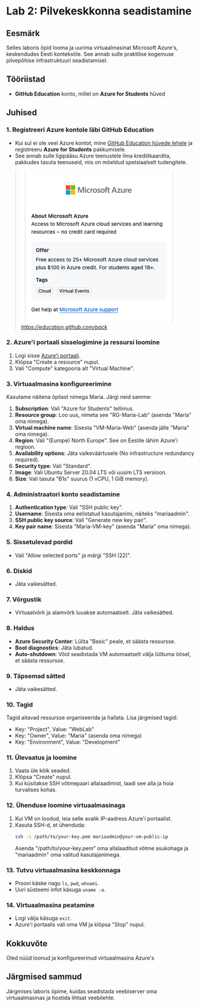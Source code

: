 # Lab 2: Pilvekeskkonna seadistamine

## Eesmärk

Selles laboris õpid looma ja uurima virtuaalmasinat Microsoft Azure's, keskendudes Eesti kontekstile. See annab sulle praktilise kogemuse pilvepõhise infrastruktuuri seadistamisel.

## Tööriistad

- **GitHub Education** konto, millel on **Azure for Students** hüved

## Juhised

### 1. Registreeri Azure kontole läbi GitHub Education

- Kui sul ei ole veel Azure kontot, mine [GitHub Education hüvede lehele](https://education.github.com/pack) ja registreeru **Azure for Students** pakkumisele.
- See annab sulle ligipääsu Azure teenustele ilma krediitkaardita, pakkudes tasuta teenuseid, mis on mõeldud spetsiaalselt tudengitele.

> ![Microsoft Azure pack](/lectures/images/azure_pack.png)
> *https://education.github.com/pack*

### 2. Azure'i portaali sisselogimine ja ressursi loomine

1. Logi sisse [Azure'i portaali](https://portal.azure.com/).
2. Klõpsa "Create a resource" nupul.
3. Vali "Compute" kategooria alt "Virtual Machine".

### 3. Virtuaalmasina konfigureerimine

Kasutame näitena õpilast nimega Maria. Järgi neid samme:

1. **Subscription**: Vali "Azure for Students" tellimus.
2. **Resource group**: Loo uus, nimeta see "RG-Maria-Lab" (asenda "Maria" oma nimega).
3. **Virtual machine name**: Sisesta "VM-Maria-Web" (asenda jälle "Maria" oma nimega).
4. **Region**: Vali "(Europe) North Europe". See on Eestile lähim Azure'i regioon.
5. **Availability options**: Jäta vaikeväärtusele (No infrastructure redundancy required).
6. **Security type**: Vali "Standard".
7. **Image**: Vali Ubuntu Server 20.04 LTS või uusim LTS versioon.
8. **Size**: Vali tasuta "B1s" suurus (1 vCPU, 1 GiB memory).

### 4. Administraatori konto seadistamine

1. **Authentication type**: Vali "SSH public key".
2. **Username**: Sisesta oma eelistatud kasutajanimi, näiteks "mariaadmin".
3. **SSH public key source**: Vali "Generate new key pair".
4. **Key pair name**: Sisesta "Maria-VM-key" (asenda "Maria" oma nimega).

### 5. Sissetulevad pordid

- Vali "Allow selected ports" ja märgi "SSH (22)".

### 6. Diskid

- Jäta vaikesätted.

### 7. Võrgustik

- Virtuaalvõrk ja alamvõrk luuakse automaatselt. Jäta vaikesätted.

### 8. Haldus

- **Azure Security Center**: Lülita "Basic" peale, et säästa ressursse.
- **Boot diagnostics**: Jäta lubatud.
- **Auto-shutdown**: Võid seadistada VM automaatselt välja lülituma öösel, et säästa ressursse.

### 9. Täpsemad sätted

- Jäta vaikesätted.

### 10. Tagid

Tagid aitavad ressursse organiseerida ja hallata. Lisa järgmised tagid:
- Key: "Project", Value: "WebLab"
- Key: "Owner", Value: "Maria" (asenda oma nimega)
- Key: "Environment", Value: "Development"

### 11. Ülevaatus ja loomine

1. Vaata üle kõik seaded.
2. Klõpsa "Create" nupul.
3. Kui küsitakse SSH võtmepaari allalaadimist, laadi see alla ja hoia turvalises kohas.

### 12. Ühenduse loomine virtuaalmasinaga

1. Kui VM on loodud, leia selle avalik IP-aadress Azure'i portaalist.
2. Kasuta SSH-d, et ühenduda:
   ```bash
   ssh -i /path/to/your-key.pem mariaadmin@your-vm-public-ip
   ```
   Asenda "/path/to/your-key.pem" oma allalaaditud võtme asukohaga ja "mariaadmin" oma valitud kasutajanimega.

### 13. Tutvu virtuaalmasina keskkonnaga

- Proovi käske nagu `ls`, `pwd`, `whoami`.
- Uuri süsteemi infot käsuga `uname -a`.

### 14. Virtuaalmasina peatamine

- Logi välja käsuga `exit`.
- Azure'i portaalis vali oma VM ja klõpsa "Stop" nupul.

## Kokkuvõte

Oled nüüd loonud ja konfigureerinud virtuaalmasina Azure's

## Järgmised sammud

Järgmises laboris õpime, kuidas seadistada veebiserver oma virtuaalmasinas ja hostida lihtsat veebilehte.